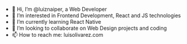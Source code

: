 - 👋 Hi, I’m @luiznaiper, a Web Developer
- 👀 I’m interested in Frontend Development, React and JS technologies
- 🌱 I’m currently learning React Native
- 💞️ I’m looking to collaborate on Web Design projects and coding
- 📫 How to reach me: luisolivarez.com

<!---
luiznaiper/luiznaiper is a ✨ special ✨ repository because its `README.md` (this file) appears on your GitHub profile.
You can click the Preview link to take a look at your changes.
--->
